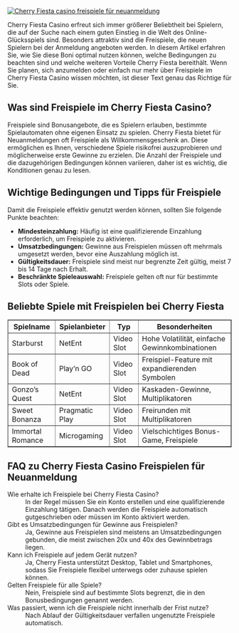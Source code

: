 [![Cherry Fiesta casino freispiele für neuanmeldung](https://123-caf.pages.dev/gitsignup.png)](https://vrmoo.ru/Bt82HjjY)

<p>Cherry Fiesta Casino erfreut sich immer größerer Beliebtheit bei Spielern, die auf der Suche nach einem guten Einstieg in die Welt des Online-Glücksspiels sind. Besonders attraktiv sind die Freispiele, die neuen Spielern bei der Anmeldung angeboten werden. In diesem Artikel erfahren Sie, wie Sie diese Boni optimal nutzen können, welche Bedingungen zu beachten sind und welche weiteren Vorteile Cherry Fiesta bereithält. Wenn Sie planen, sich anzumelden oder einfach nur mehr über Freispiele im Cherry Fiesta Casino wissen möchten, ist dieser Text genau das Richtige für Sie.</p>  <h2>Was sind Freispiele im Cherry Fiesta Casino?</h2> <p>Freispiele sind Bonusangebote, die es Spielern erlauben, bestimmte Spielautomaten ohne eigenen Einsatz zu spielen. Cherry Fiesta bietet für Neuanmeldungen oft Freispiele als Willkommensgeschenk an. Diese ermöglichen es Ihnen, verschiedene Spiele risikofrei auszuprobieren und möglicherweise erste Gewinne zu erzielen. Die Anzahl der Freispiele und die dazugehörigen Bedingungen können variieren, daher ist es wichtig, die Konditionen genau zu lesen.</p>  <h2>Wichtige Bedingungen und Tipps für Freispiele</h2> <p>Damit die Freispiele effektiv genutzt werden können, sollten Sie folgende Punkte beachten:</p> <ul>   <li><strong>Mindesteinzahlung:</strong> Häufig ist eine qualifizierende Einzahlung erforderlich, um Freispiele zu aktivieren.</li>   <li><strong>Umsatzbedingungen:</strong> Gewinne aus Freispielen müssen oft mehrmals umgesetzt werden, bevor eine Auszahlung möglich ist.</li>   <li><strong>Gültigkeitsdauer:</strong> Freispiele sind meist nur begrenzte Zeit gültig, meist 7 bis 14 Tage nach Erhalt.</li>   <li><strong>Beschränkte Spieleauswahl:</strong> Freispiele gelten oft nur für bestimmte Slots oder Spiele.</li> </ul>  <h2>Beliebte Spiele mit Freispielen bei Cherry Fiesta</h2> <table border="1" cellpadding="6" cellspacing="0">   <thead>     <tr>       <th>Spielname</th>       <th>Spielanbieter</th>       <th>Typ</th>       <th>Besonderheiten</th>     </tr>   </thead>   <tbody>     <tr>       <td>Starburst</td>       <td>NetEnt</td>       <td>Video Slot</td>       <td>Hohe Volatilität, einfache Gewinnkombinationen</td>     </tr>     <tr>       <td>Book of Dead</td>       <td>Play’n GO</td>       <td>Video Slot</td>       <td>Freispiel-Feature mit expandierenden Symbolen</td>     </tr>     <tr>       <td>Gonzo’s Quest</td>       <td>NetEnt</td>       <td>Video Slot</td>       <td>Kaskaden-Gewinne, Multiplikatoren</td>     </tr>     <tr>       <td>Sweet Bonanza</td>       <td>Pragmatic Play</td>       <td>Video Slot</td>       <td>Freirunden mit Multiplikatoren</td>     </tr>     <tr>       <td>Immortal Romance</td>       <td>Microgaming</td>       <td>Video Slot</td>       <td>Vielschichtiges Bonus-Game, Freispiele</td>     </tr>   </tbody> </table>  <h2>FAQ zu Cherry Fiesta Casino Freispielen für Neuanmeldung</h2> <dl>   <dt>Wie erhalte ich Freispiele bei Cherry Fiesta Casino?</dt>   <dd>In der Regel müssen Sie ein Konto erstellen und eine qualifizierende Einzahlung tätigen. Danach werden die Freispiele automatisch gutgeschrieben oder müssen im Konto aktiviert werden.</dd>    <dt>Gibt es Umsatzbedingungen für Gewinne aus Freispielen?</dt>   <dd>Ja, Gewinne aus Freispielen sind meistens an Umsatzbedingungen gebunden, die meist zwischen 20x und 40x des Gewinnbetrags liegen.</dd>    <dt>Kann ich Freispiele auf jedem Gerät nutzen?</dt>   <dd>Ja, Cherry Fiesta unterstützt Desktop, Tablet und Smartphones, sodass Sie Freispiele flexibel unterwegs oder zuhause spielen können.</dd>    <dt>Gelten Freispiele für alle Spiele?</dt>   <dd>Nein, Freispiele sind auf bestimmte Slots begrenzt, die in den Bonusbedingungen genannt werden.</dd>    <dt>Was passiert, wenn ich die Freispiele nicht innerhalb der Frist nutze?</dt>   <dd>Nach Ablauf der Gültigkeitsdauer verfallen ungenutzte Freispiele automatisch.</dd> </dl>